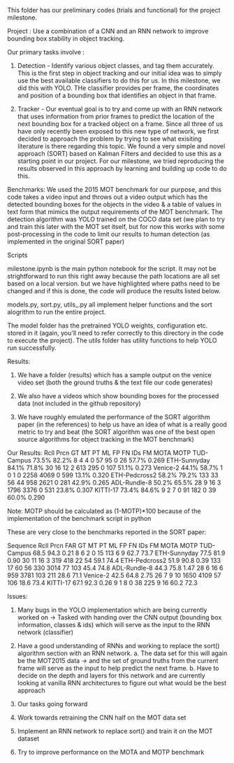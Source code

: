 This folder has our preliminary codes (trials and functional) for the project milestone.

Project : 
Use a combination of a CNN and an RNN network to improve bounding box stability in object tracking. 

Our primary tasks involve :
1) Detection - Identify various object classes, and tag them accurately. This is the first step in object tracking and our initial idea was to simply use the best available classifiers to do this for us. In this milestone, we did this with YOLO. THe classifier provides per frame, the coordinates and position of a bounding box that identifies an object in that frame. 

2) Tracker - Our eventual goal is to try and come up with an RNN network that uses information from prior frames to predict the location of the next bounding box for a tracked object on a frame. Since all three of us have only recently been exposed to this new type of network, we first decided to approach the problem by trying to see what exisiting literature is there regarding this topic. We found a very simple and novel approach (SORT) based on Kalman Filters and decided to use this as a starting point in our project. For our milestone, we tried reproducing the results observed in this approach by learning and building up code to do this. 

Benchmarks: 
We used the 2015 MOT benchmark for our purpose, and this code takes a video input and throws out a video output which has the detected bounding boxes for the objects in the video & a table of values in text form that mimics the output requirements of the MOT benchmark. 
The detection algorithm was YOLO trained on the COCO data set (we plan to try and train this later with the MOT set itself, but for now this works with some post-processing in the code to limit our results to human detection (as implemented in the original SORT paper) 


Scripts

milestone.ipynb is the main python notebook for the script. It may not be strightforward to run this right away because the path locations are all set based on a local version. but we have highlighted where paths need to be changed and if this is done, the code will produce the results listed below. 

models.py, sort.py, utils_.py all implement helper functions and the sort alogrithm to run the entire project.

The model folder has the pretrained YOLO weights, configuration etc. stored in it (again, you'll need to refer correctly to this directory in the code to execute the project). The utils folder has utility functions to help YOLO run successfully.  

Results: 

1. We have a folder (results) which has a sample output on the venice video set (both the ground truths & the text file our code generates) 

2. We also have a videos which show bounding boxes for the processed data (not included in the github repository) 

3. We have roughly emulated the performance of the SORT algorithm paper (in the references) to help us have an idea of what is a really good metric to try and beat (the SORT algorithm was one of the best open source algorithms for object tracking in the MOT benchmark) 

Our Results: 
                   Rcll   Prcn    GT   MT  PT    ML   FP    FN  IDs   FM   MOTA   MOTP
TUD-Campus        73.5%   82.2%    8   4    4    0    57    95   0    26   57.7%  0.269
ETH-Sunnyday      84.1%   71.8%   30  16   12    2   613   295   0   107   51.1%  0.273
Venice-2          44.1%   58.7%    1   0    1    0  2258  4069   0   599   13.1%  0.320
ETH-Pedcross2     58.2%   79.2%  133  33   56   44   958  2621   0   281   42.9%  0.265
ADL-Rundle-8      50.2%   65.5%   28   9   16    3  1796  3376   0   531   23.8%  0.307
KITTI-17          73.4%   84.6%    9   2    7    0    91   182   0    39   60.0%  0.290

Note: MOTP should be calculated as (1-MOTP)*100 because of the implementation of the benchmark script in python 

These are very close to the benchmarks reported in the SORT paper: 

Sequence	    Rcll	Prcn	FAR	   GT  MT   PT  ML	FP    FN     IDs  FM	MOTA MOTP 
TUD-Campus	  68.5	94.3	0.21	  8   6    2   0	15    113     6    9	62.7 73.7 
ETH-Sunnyday	77.5	81.9	0.90	 30  11   16   3	319   418    22   54	59.1 74.4 
ETH-Pedcross2	51.9	90.8	0.39	133  17   60  56	330  3014    77   103	45.4 74.8 
ADL-Rundle-8	44.3	75.8	1.47	 28   6   16   6	959  3781   103   211	28.6 71.1 
Venice-2	    42.5	64.8	2.75	 26   7    9  10	1650 4109    57   106	18.6 73.4 
KITTI-17	    67.1	92.3	0.26	  9   1    8   0	38    225     9    16	60.2 72.3 




Issues: 

1. Many bugs in the YOLO implementation which are being currently worked on -> Tasked with handing over the CNN output (bounding box information, classes & ids) which will serve as the input to the RNN network (classifier) 

2. Have a good understanding of RNNs and working to replace the sort() algorithm section with an RNN network. 
    a. The data set for this will again be the MOT2015 data -> and the set of ground truths from the current frame will serve as the input to help predict the next frame.
    b. Have to decide on the depth and layers for this network and are currently looking at vanilla RNN architectures to figure out what would be the best approach
    
3. Our tasks going forward 
  1. Work towards retraining the CNN half on the MOT data set 
  2. Implement an RNN network to replace sort() and train it on the MOT dataset 
  3. Try to improve performance on the MOTA and MOTP benchmark 
 
